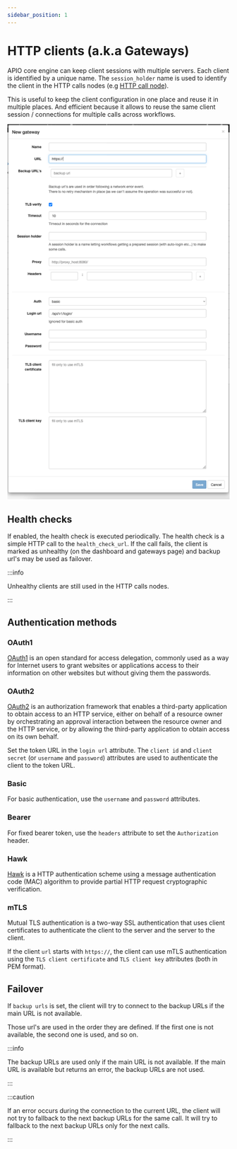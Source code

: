 ```yaml
---
sidebar_position: 1
---
```


# HTTP clients (a.k.a Gateways)

APIO core engine can keep client sessions with multiple servers. Each client is identified by a unique name. The `session_holder` name is used to identify the client in the HTTP calls nodes (e.g [HTTP call node](../workflows/nodes#http-call)).

This is useful to keep the client configuration in one place and reuse it in multiple places. And efficient because it allows to reuse the same client session / connections for multiple calls across workflows.

![HTTP client](img/new-gateway.png)

## Health checks

If enabled, the health check is executed periodically. The health check is a simple HTTP call to the `health_check_url`. If the call fails, the client is marked as unhealthy (on the dashboard and gateways page) and backup url's may be used as failover.

:::info

Unhealthy clients are still used in the HTTP calls nodes.

:::

## Authentication methods

### OAuth1

[OAuth1](https://oauth.net/core/1.0a/) is an open standard for access delegation, commonly used as a way for Internet users to grant websites or applications access to their information on other websites but without giving them the passwords.

### OAuth2

[OAuth2](https://oauth.net/2/) is an authorization framework that enables a third-party application to obtain access to an HTTP service, either on behalf of a resource owner by orchestrating an approval interaction between the resource owner and the HTTP service, or by allowing the third-party application to obtain access on its own behalf.

Set the token URL in the `login url` attribute. The `client id` and `client secret` (or `username` and `password`) attributes are used to authenticate the client to the token URL.

### Basic

For basic authentication, use the `username` and `password` attributes.

### Bearer

For fixed bearer token, use the `headers` attribute to set the `Authorization` header. 

### Hawk

[Hawk](https://blog.mozilla.org/services/2015/02/05/whats-hawk-and-how-to-use-it/) is a HTTP authentication scheme using a message authentication code (MAC) algorithm to provide partial HTTP request cryptographic verification.

### mTLS

Mutual TLS authentication is a two-way SSL authentication that uses client certificates to authenticate the client to the server and the server to the client.

If the client `url` starts with `https://`, the client can use mTLS authentication using the `TLS client certificate` and `TLS client key` attributes (both in PEM format).

## Failover

If `backup urls` is set, the client will try to connect to the backup URLs if the main URL is not available.

Those url's are used in the order they are defined. If the first one is not available, the second one is used, and so on.

:::info

The backup URLs are used only if the main URL is not available. If the main URL is available but returns an error, the backup URLs are not used.

:::

:::caution

If an error occurs during the connection to the current URL, the client will not try to fallback to the next backup URLs for the same call. It will try to fallback to the next backup URLs only for the next calls.

:::

